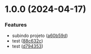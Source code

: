 # 1.0.0 (2024-04-17)


### Features

* subindo projeto ([a60b59d](https://github.com/CauaConceicao20/CalculadoraProjeto/commit/a60b59d1f5a3e3ca674df96ae4c98dde2c126b4c))
* test ([88c632c](https://github.com/CauaConceicao20/CalculadoraProjeto/commit/88c632c9480e11bce60b5122af640aa8c7d03474))
* test ([d794353](https://github.com/CauaConceicao20/CalculadoraProjeto/commit/d794353df1a97ca1972d044274983156e78caf93))
